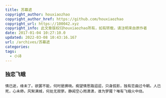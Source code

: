 ```yaml
---
title: 苏幕遮
copyright_author: houxiaozhao
copyright_author_href: https://github.com/houxiaozhao
copyright_url: https://100042.xyz
copyright_info: 此文章版权归houxiaozhao所有，如有转载，请注明来自原作者
date: 2017-01-04 10:27:10.0
updated: 2022-03-08 10:43:16.167
url: /archives/苏幕遮
categories:
tags:
  - 小诗
---
```


### 独恋飞蛾

```
情已逝，缘未了。欲罢不能，何时是拂晓。痴望情思路迢迢，只身孤影，独有恋曲过今朝。人已死，心未缈。风絮满城，何处无寂寥。静闻空心雨潇潇，谁为梦魇？唯有飞蛾火中烧。
```

